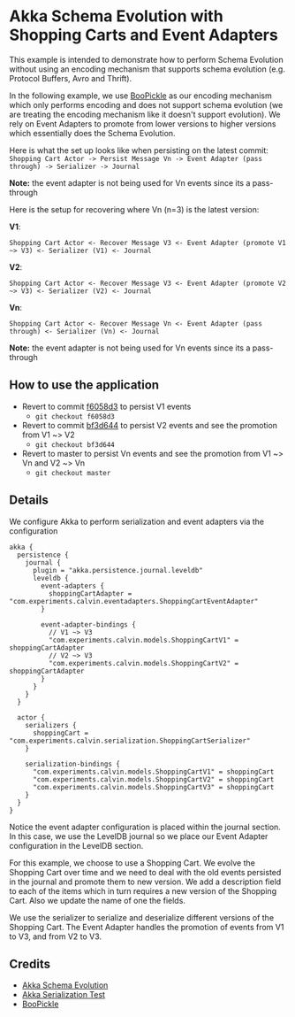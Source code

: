 # Akka Schema Evolution with Shopping Carts and Event Adapters #
This example is intended to demonstrate how to perform Schema Evolution 
without using an encoding mechanism that supports schema evolution 
(e.g. Protocol Buffers, Avro and Thrift).

In the following example, we use [BooPickle](https://github.com/ochrons/boopickle) as our encoding mechanism 
which only performs encoding and does not support schema evolution 
(we are treating the encoding mechanism like it doesn't support evolution). 
We rely on Event Adapters to promote from lower versions to higher versions 
which essentially does the Schema Evolution.

Here is what the set up looks like when persisting on the latest commit:
`Shopping Cart Actor -> Persist Message Vn -> Event Adapter (pass through) -> Serializer -> Journal`

**Note:** the event adapter is not being used for Vn events since its a pass-through

Here is the setup for recovering where Vn (n=3) is the latest version:

**V1**:

`Shopping Cart Actor <- Recover Message V3 <- Event Adapter (promote V1 ~> V3) <- Serializer (V1) <- Journal`

**V2**:

`Shopping Cart Actor <- Recover Message V3 <- Event Adapter (promote V2 ~> V3) <- Serializer (V2) <- Journal`

**Vn**:

`Shopping Cart Actor <- Recover Message Vn <- Event Adapter (pass through) <- Serializer (Vn) <- Journal`

**Note:** the event adapter is not being used for Vn events since its a pass-through

## How to use the application ##
- Revert to commit [f6058d3](https://github.com/calvinlfer/Akka-Persistence-Schema-Evolution-Example/commit/f6058d3ade3c5b1b5c6e0c73adcddb9c0db3eb1a) to persist V1 events
    - `git checkout f6058d3`
- Revert to commit [bf3d644](https://github.com/felipefzdz/Akka-Persistence-Schema-Evolution-Example/commit/bf3d64445eca98265ec735003b98401544c9b1df) to persist V2 events and see the promotion from V1 ~> V2
    - `git checkout bf3d644`
- Revert to master to persist Vn events and see the promotion from V1 ~> Vn and V2 ~> Vn
    - `git checkout master`

## Details ##
We configure Akka to perform serialization and event adapters via the configuration
```hocon
akka {
  persistence {
    journal {
      plugin = "akka.persistence.journal.leveldb"
      leveldb {
        event-adapters {
          shoppingCartAdapter = "com.experiments.calvin.eventadapters.ShoppingCartEventAdapter"
        }

        event-adapter-bindings {
          // V1 ~> V3
          "com.experiments.calvin.models.ShoppingCartV1" = shoppingCartAdapter
          // V2 ~> V3
          "com.experiments.calvin.models.ShoppingCartV2" = shoppingCartAdapter
        }
      }
    }
  }

  actor {
    serializers {
      shoppingCart = "com.experiments.calvin.serialization.ShoppingCartSerializer"
    }

    serialization-bindings {
      "com.experiments.calvin.models.ShoppingCartV1" = shoppingCart
      "com.experiments.calvin.models.ShoppingCartV2" = shoppingCart
      "com.experiments.calvin.models.ShoppingCartV3" = shoppingCart
    }
  }
}
```
Notice the event adapter configuration is placed within the journal section. In this case, 
we use the LevelDB journal so we place our Event Adapter configuration in the LevelDB 
section.

For this example, we choose to use a Shopping Cart. We evolve the Shopping
Cart over time and we need to deal with the old events persisted in the
journal and promote them to new version. We add a description field to
each of the items which in turn requires a new version of the Shopping Cart.
Also we update the name of one the fields.

We use the serializer to serialize and deserialize different versions of
the Shopping Cart. The Event Adapter handles the promotion of events from
V1 to V3, and from V2 to V3.


## Credits ##
- [Akka Schema Evolution](http://doc.akka.io/docs/akka/current/scala/persistence-schema-evolution.html)
- [Akka Serialization Test](https://github.com/dnvriend/akka-serialization-test)
- [BooPickle](https://github.com/ochrons/boopickle)
